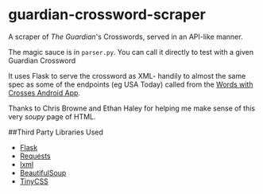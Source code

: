 guardian-crossword-scraper
==========================

A scraper of _The Guardian_'s Crosswords, served in an API-like manner.

The magic sauce is in `parser.py`. You can call it directly to test with a given Guardian Crossword

It uses Flask to serve the crossword as XML- handily to almost the same spec as some of the endpoints (eg USA Today) called from the [Words with Crosses Android App](https://github.com/adamantoise/wordswithcrosses). 

Thanks to Chris Browne and Ethan Haley for helping me make sense of this very _soupy_ page of HTML.

##Third Party Libraries Used
* [Flask](http://flask.pocoo.org/)
* [Requests](http://docs.python-requests.org/en/latest/)
* [lxml](http://lxml.de/)
* [BeautifulSoup](http://www.crummy.com/software/BeautifulSoup/)
* [TinyCSS](https://pythonhosted.org/tinycss/)
